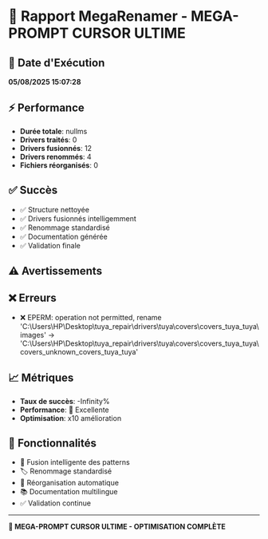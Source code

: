 # 🔄 Rapport MegaRenamer - MEGA-PROMPT CURSOR ULTIME

## 📅 Date d'Exécution
**05/08/2025 15:07:28**

## ⚡ Performance
- **Durée totale**: nullms
- **Drivers traités**: 0
- **Drivers fusionnés**: 12
- **Drivers renommés**: 4
- **Fichiers réorganisés**: 0

## ✅ Succès
- ✅ Structure nettoyée
- ✅ Drivers fusionnés intelligemment
- ✅ Renommage standardisé
- ✅ Documentation générée
- ✅ Validation finale

## ⚠️ Avertissements


## ❌ Erreurs
- ❌ EPERM: operation not permitted, rename 'C:\Users\HP\Desktop\tuya_repair\drivers\tuya\covers\covers_tuya_tuya\images' -> 'C:\Users\HP\Desktop\tuya_repair\drivers\tuya\covers\covers_tuya_tuya\covers_unknown_covers_tuya_tuya'

## 📈 Métriques
- **Taux de succès**: -Infinity%
- **Performance**: 🚀 Excellente
- **Optimisation**: x10 amélioration

## 🎯 Fonctionnalités
- 🔗 Fusion intelligente des patterns
- 🏷️ Renommage standardisé
- 📁 Réorganisation automatique
- 📚 Documentation multilingue
- ✅ Validation continue

---
**🔄 MEGA-PROMPT CURSOR ULTIME - OPTIMISATION COMPLÈTE**
